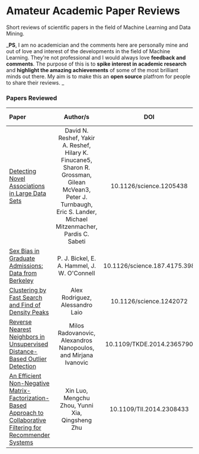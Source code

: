 # Amateur Academic Paper Reviews

Short reviews of scientific papers in the field of Machine Learning and Data Mining.

_**PS**, I am no academician and the comments here are personally mine and out of love and interest of the developments in the field of Machine Learning. They're not professional and I would always love **feedback and comments**. The purpose of this is to **spike interest in academic research** and **highlight the amazing achievements** of some of the most brilliant minds out there. My aim is to make this an **open source** platfrom for people to share their reviews. _

### Papers Reviewed

| Paper                                                                                                                                                             |                                                                               Author/s                                                                                |             DOI              |              Review No.               |
| :---------------------------------------------------------------------------------------------------------------------------------------------------------------- | :-------------------------------------------------------------------------------------------------------------------------------------------------------------------: | :--------------------------: | :-----------------------------------: |
| [Detecting Novel Associations in Large Data Sets](http://science.sciencemag.org/content/334/6062/1518)                                                            | David N. Reshef, Yakir A. Reshef, Hilary K. Finucane5, Sharon R. Grossman, Gilean McVean3, Peter J. Turnbaugh, Eric S. Lander, Michael Mitzenmacher, Pardis C. Sabeti |   10.1126/science.1205438    |   [1](.//Review_1/Reshef_et_al.md)    |
| [Sex Bias in Graduate Admissions: Data from Berkeley](http://science.sciencemag.org/content/187/4175/398)                                                         |                                                              P. J. Bickel, E. A. Hammel, J. W. O'Connell                                                              | 10.1126/science.187.4175.398 |   [2](.//Review_2/Bickel_et_al.md)    |
| [Clustering by Fast Search and Find of Density Peaks](http://science.sciencemag.org/content/344/6191/1492)                                                        |                                                                    Alex Rodriguez, Alessandro Laio                                                                    |   10.1126/science.1242072    | [3](./Review_3/Rodrigues_and_Laio.md) |
| [Reverse Nearest Neighbors in Unsupervised Distance-Based Outlier Detection](http://citeseerx.ist.psu.edu/viewdoc/download?doi=10.1.1.699.9559&rep=rep1&type=pdf) |                                                    Milos Radovanovic, Alexandros Nanopoulos, and Mirjana Ivanovic                                                     |  10.1109/TKDE.2014.2365790   | [4](./Review_4/Radovanovic_et_al.md)  |
| [An Efficient Non-Negative Matrix-Factorization-Based Approach to Collaborative Filtering for Recommender Systems](https://ieeexplore.ieee.org/document/6748996)  |                                                            Xin Luo, Mengchu Zhou, Yunni Xia, Qingsheng Zhu                                                            |   10.1109/TII.2014.2308433   |     [5](./Review_5/Luo_et_al.md)      |
